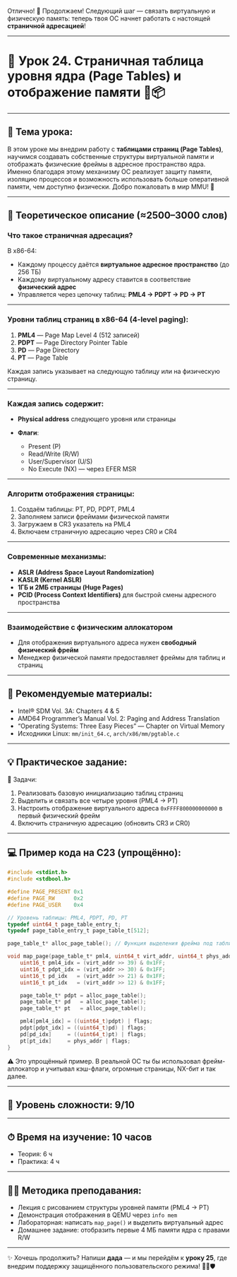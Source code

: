 Отлично! 🚀 Продолжаем! Следующий шаг — связать виртуальную и физическую память: теперь твоя ОС начнет работать с настоящей **страничной адресацией**!

---

# 🔹 Урок 24. Страничная таблица уровня ядра (Page Tables) и отображение памяти 🧠📦

---

## 🧩 Тема урока:

В этом уроке мы внедрим работу с **таблицами страниц (Page Tables)**, научимся создавать собственные структуры виртуальной памяти и отображать физические фреймы в адресное пространство ядра. Именно благодаря этому механизму ОС реализует защиту памяти, изоляцию процессов и возможность использовать больше оперативной памяти, чем доступно физически. Добро пожаловать в мир MMU! 🔄

---

## 🧠 Теоретическое описание (≈2500–3000 слов)

### Что такое страничная адресация?

В x86-64:

* Каждому процессу даётся **виртуальное адресное пространство** (до 256 ТБ)
* Каждому виртуальному адресу ставится в соответствие **физический адрес**
* Управляется через цепочку таблиц: **PML4 → PDPT → PD → PT**

---

### Уровни таблиц страниц в x86-64 (4-level paging):

1. **PML4** — Page Map Level 4 (512 записей)
2. **PDPT** — Page Directory Pointer Table
3. **PD** — Page Directory
4. **PT** — Page Table

Каждая запись указывает на следующую таблицу или на физическую страницу.

---

### Каждая запись содержит:

* **Physical address** следующего уровня или страницы
* **Флаги**:

  * Present (P)
  * Read/Write (R/W)
  * User/Supervisor (U/S)
  * No Execute (NX) — через EFER MSR

---

### Алгоритм отображения страницы:

1. Создаём таблицы: PT, PD, PDPT, PML4
2. Заполняем записи фреймами физической памяти
3. Загружаем в CR3 указатель на PML4
4. Включаем страничную адресацию через CR0 и CR4

---

### Современные механизмы:

* **ASLR (Address Space Layout Randomization)**
* **KASLR (Kernel ASLR)**
* **1ГБ и 2МБ страницы (Huge Pages)**
* **PCID (Process Context Identifiers)** для быстрой смены адресного пространства

---

### Взаимодействие с физическим аллокатором

* Для отображения виртуального адреса нужен **свободный физический фрейм**
* Менеджер физической памяти предоставляет фреймы для таблиц и страниц

---

## 📘 Рекомендуемые материалы:

* Intel® SDM Vol. 3A: Chapters 4 & 5
* AMD64 Programmer’s Manual Vol. 2: Paging and Address Translation
* “Operating Systems: Three Easy Pieces” — Chapter on Virtual Memory
* Исходники Linux: `mm/init_64.c`, `arch/x86/mm/pgtable.c`

---

## 💡 Практическое задание:

🔨 Задачи:

1. Реализовать базовую инициализацию таблиц страниц
2. Выделить и связать все четыре уровня (PML4 → PT)
3. Настроить отображение виртуального адреса `0xFFFF800000000000` в первый физический фрейм
4. Включить страничную адресацию (обновить CR3 и CR0)

---

## 💻 Пример кода на C23 (упрощённо):

```c
#include <stdint.h>
#include <stdbool.h>

#define PAGE_PRESENT 0x1
#define PAGE_RW      0x2
#define PAGE_USER    0x4

// Уровень таблицы: PML4, PDPT, PD, PT
typedef uint64_t page_table_entry_t;
typedef page_table_entry_t page_table_t[512];

page_table_t* alloc_page_table(); // Функция выделения фрейма под таблицу

void map_page(page_table_t* pml4, uint64_t virt_addr, uint64_t phys_addr, uint64_t flags) {
    uint16_t pml4_idx = (virt_addr >> 39) & 0x1FF;
    uint16_t pdpt_idx = (virt_addr >> 30) & 0x1FF;
    uint16_t pd_idx   = (virt_addr >> 21) & 0x1FF;
    uint16_t pt_idx   = (virt_addr >> 12) & 0x1FF;

    page_table_t* pdpt = alloc_page_table();
    page_table_t* pd   = alloc_page_table();
    page_table_t* pt   = alloc_page_table();

    pml4[pml4_idx] = ((uint64_t)pdpt) | flags;
    pdpt[pdpt_idx] = ((uint64_t)pd) | flags;
    pd[pd_idx]     = ((uint64_t)pt) | flags;
    pt[pt_idx]     = phys_addr | flags;
}
```

⚠️ Это упрощённый пример. В реальной ОС ты бы использовал фрейм-аллокатор и учитывал кэш-флаги, огромные страницы, NX-бит и так далее.

---

## 🧠 Уровень сложности: 9/10

---

## ⏱ Время на изучение: 10 часов

* Теория: 6 ч
* Практика: 4 ч

---

## 🧑‍🏫 Методика преподавания:

* Лекция с рисованием структуры уровней памяти (PML4 → PT)
* Демонстрация отображения в QEMU через `info mem`
* Лабораторная: написать `map_page()` и выделить виртуальный адрес
* Домашнее задание: отобразить первые 4 МБ памяти ядра с правами R/W

---

✨ Хочешь продолжить? Напиши **дада** — и мы перейдём к **уроку 25**, где внедрим поддержку защищённого пользовательского режима! 🧑‍💻🛡️
